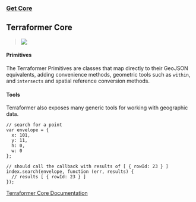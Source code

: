 ### <a href="/" class="button button-light">Get Core</a>
## Terraformer Core

> <img src="/img/terraformer-core.png" />

<h4> Primitives </h4>

The Terraformer Primitives are classes that map directly to their GeoJSON equivalents, adding convenience methods, geometric tools such as `within`, and `intersects` and spatial reference conversion methods.

<h4> Tools </h4>

Terraformer also exposes many generic tools for working with geographic data.

    // search for a point
    var envelope = {
      x: 101,
      y: 11,
      h: 0,
      w: 0
    };

    // should call the callback with results of [ { rowId: 23 } ]
    index.search(envelope, function (err, results) {
      // results [ { rowId: 23 } ]
    });

[Terraformer Core Documentation](/)